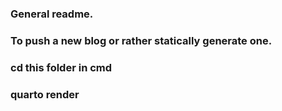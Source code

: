 ### General readme.
### To push a new blog or rather statically generate one.
### cd this folder in cmd
### quarto render